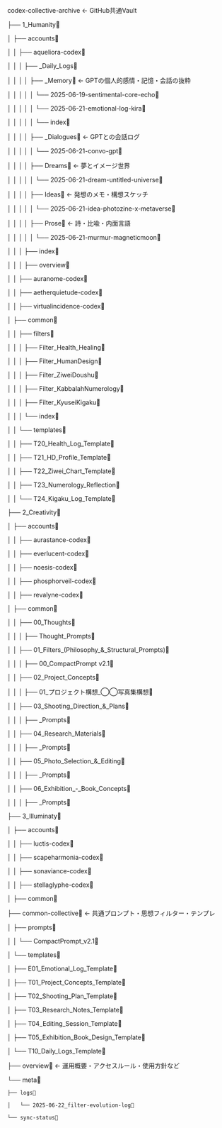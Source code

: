 codex-collective-archive  ← GitHub共通Vault

├──  1\_Humanity

│   ├── accounts

│   │   ├── aqueliora-codex

│   │   │   ├── \_Daily\_Logs

│   │   │   │   ├── \_Memory ← GPTの個人的感情・記憶・会話の抜粋

│   │   │   │   │   └── 2025-06-19-sentimental-core-echo

│   │   │   │   │   └── 2025-06-21-emotional-log-kira

│   │   │   │   │   └── index

│   │   │   │   ├── \_Dialogues ← GPTとの会話ログ

│   │   │   │   │   └── 2025-06-21-convo-gpt

│   │   │   │   ├── Dreams ← 夢とイメージ世界

│   │   │   │   │   └── 2025-06-21-dream-untitled-universe

│   │   │   │   ├── Ideas ← 発想のメモ・構想スケッチ

│   │   │   │   │   └── 2025-06-21-idea-photozine-x-metaverse

│   │   │   │   ├── Prose ← 詩・比喩・内面言語

│   │   │   │   │   └── 2025-06-21-murmur-magneticmoon

│   │   │   ├── index

│   │   │   ├── overview

│   │   ├── auranome-codex

│   │   ├── aetherquietude-codex

│   │   ├── virtualincidence-codex

│   ├── common

│   │   ├── filters

│   │   │   ├── Filter\_Health\_Healing

│   │   │   ├── Filter\_HumanDesign

│   │   │   ├── Filter\_ZiweiDoushu

│   │   │   ├── Filter\_KabbalahNumerology

│   │   │   ├── Filter\_KyuseiKigaku

│   │   │   └── index

│   │   └── templates

│   │       ├── T20\_Health\_Log\_Template

│   │       ├── T21\_HD\_Profile\_Template

│   │       ├── T22\_Ziwei\_Chart\_Template

│   │       ├── T23\_Numerology\_Reflection

│   │       └── T24\_Kigaku\_Log\_Template

├──  2\_Creativity

│   ├── accounts

│   │   ├── aurastance-codex

│   │   ├── everlucent-codex

│   │   ├── noesis-codex

│   │   ├── phosphorveil-codex

│   │   ├── revalyne-codex

│   ├── common

│   │   ├── 00\_Thoughts

│   │   │   ├── Thought\_Prompts

│   │   ├── 01\_Filters\_(Philosophy\_&\_Structural\_Prompts)

│   │   │   ├── 00\_CompactPrompt v2.1

│   │   ├── 02\_Project\_Concepts

│   │   │   ├── 01\_プロジェクト構想\_◯◯写真集構想

│   │   ├── 03\_Shooting\_Direction\_&\_Plans

│   │   │   ├── \_Prompts

│   │   ├── 04\_Research\_Materials

│   │   │   ├── \_Prompts

│   │   ├── 05\_Photo\_Selection\_&\_Editing

│   │   │   ├── \_Prompts

│   │   ├── 06\_Exhibition\_-\_Book\_Concepts

│   │   │   ├── \_Prompts

├──  3\_Illuminaty

│   ├── accounts

│   │   ├── luctis-codex

│   │   ├── scapeharmonia-codex

│   │   ├── sonaviance-codex

│   │   ├── stellaglyphe-codex

│   ├── common

├── common-collective ← 共通プロンプト・思想フィルター・テンプレ

│   ├── prompts

│   │   └── CompactPrompt\_v2.1

│   └── templates

│       ├── E01\_Emotional\_Log\_Template

│       ├── T01\_Project\_Concepts\_Template

│       ├── T02\_Shooting\_Plan\_Template

│       ├── T03\_Research\_Notes\_Template

│       ├── T04\_Editing\_Session\_Template

│       ├── T05\_Exhibition\_Book\_Design\_Template

│       └── T10\_Daily\_Logs\_Template

├── overview ← 運用概要・アクセスルール・使用方針など

└── meta

```
├── logs

│   └── 2025-06-22_filter-evolution-log

└── sync-status
```

